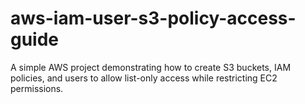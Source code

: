 # aws-iam-user-s3-policy-access-guide
A simple AWS project demonstrating how to create S3 buckets, IAM policies, and users to allow list-only access while restricting EC2 permissions.
